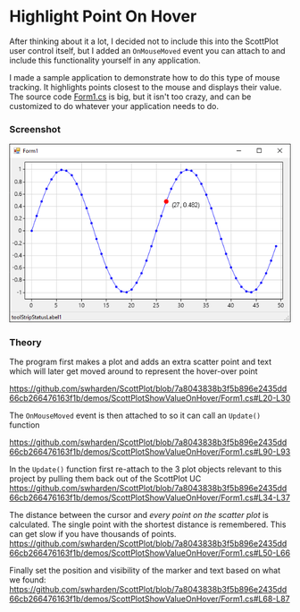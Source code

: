 # Highlight Point On Hover
After thinking about it a lot, I decided not to include this into the ScottPlot user control itself, but I added an `OnMouseMoved` event you can attach to and include this functionality yourself in any application. 

I made a sample application to demonstrate how to do this type of mouse tracking. It highlights points closest to the mouse and displays their value. The source code [Form1.cs](https://github.com/swharden/ScottPlot/blob/master/demos/ScottPlotShowValueOnHover/Form1.cs) is big, but it isn't too crazy, and can be customized to do whatever your application needs to do.

### Screenshot
![](screenshot.png)

### Theory

The program first makes a plot and adds an extra scatter point and text which will later get moved around to represent the hover-over point

https://github.com/swharden/ScottPlot/blob/7a8043838b3f5b896e2435dd66cb266476163f1b/demos/ScottPlotShowValueOnHover/Form1.cs#L20-L30

The `OnMouseMoved` event is then attached to so it can call an `Update()` function

https://github.com/swharden/ScottPlot/blob/7a8043838b3f5b896e2435dd66cb266476163f1b/demos/ScottPlotShowValueOnHover/Form1.cs#L90-L93

In the `Update()` function first re-attach to the 3 plot objects relevant to this project by pulling them back out of the ScottPlot UC
https://github.com/swharden/ScottPlot/blob/7a8043838b3f5b896e2435dd66cb266476163f1b/demos/ScottPlotShowValueOnHover/Form1.cs#L34-L37

The distance between the cursor and _every point on the scatter plot_ is calculated. The single point with the shortest distance is remembered. This can get slow if you have thousands of points.
https://github.com/swharden/ScottPlot/blob/7a8043838b3f5b896e2435dd66cb266476163f1b/demos/ScottPlotShowValueOnHover/Form1.cs#L50-L66

Finally set the position and visibility of the marker and text based on what we found:
https://github.com/swharden/ScottPlot/blob/7a8043838b3f5b896e2435dd66cb266476163f1b/demos/ScottPlotShowValueOnHover/Form1.cs#L68-L87
